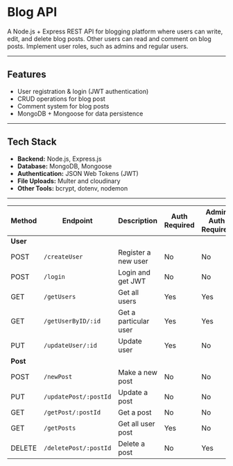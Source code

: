 # Blog API

A Node.js + Express REST API for blogging platform where users can write, edit,
and delete blog posts. Other users can read and comment on blog
posts. Implement user roles, such as admins and regular users.

---

## Features

- User registration & login (JWT authentication)
- CRUD operations for blog post
- Comment system for blog posts
- MongoDB + Mongoose for data persistence

---

## Tech Stack

- **Backend:** Node.js, Express.js
- **Database:** MongoDB, Mongoose
- **Authentication:** JSON Web Tokens (JWT)
- **File Uploads:** Multer and cloudinary
- **Other Tools:** bcrypt, dotenv, nodemon

---

| Method   | Endpoint              | Description           | Auth Required | Admin Auth Required |
| -------- | --------------------- | --------------------- | ------------- | ------------------- |
| **User** |                       |                       |               |
| POST     | `/createUser`         | Register a new user   | No            | No                  |
| POST     | `/login`              | Login and get JWT     | No            | No                  |
| GET      | `/getUsers`           | Get all users         | Yes           | Yes                 |
| GET      | `/getUserByID/:id`    | Get a particular user | Yes           | Yes                 |
| PUT      | `/updateUser/:id`     | Update user           | Yes           | No                  |
| **Post** |                       |                       |               |
| POST     | `/newPost`            | Make a new post       | No            | No                  |
| PUT      | `/updatePost/:postId` | Update a post         | No            | No                  |
| GET      | `/getPost/:postId`    | Get a post            | No            | No                  |
| GET      | `/getPosts`           | Get all user post     | Yes           | No                  |
| DELETE   | `/deletePost/:postId` | Delete a post         | No            | Yes                 |
